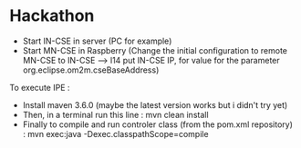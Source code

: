 # Hackathon


- Start IN-CSE in server (PC for example)
- Start MN-CSE in Raspberry (Change the initial configuration to remote MN-CSE to IN-CSE --> l14 put IN-CSE IP, for value for the parameter org.eclipse.om2m.cseBaseAddress)

To execute IPE :

- Install maven 3.6.0 (maybe the latest version works but i didn't try yet)
- Then, in a terminal run this line : mvn clean install
- Finally to compile and run controler class (from the pom.xml repository) : mvn exec:java -Dexec.classpathScope=compile




